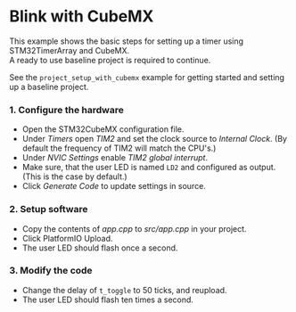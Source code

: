 # Blink with CubeMX
This example shows the basic steps for setting up a timer using STM32TimerArray and CubeMX.\
A ready to use baseline project is required to continue.

See the `project_setup_with_cubemx` example for getting started and setting up a baseline project.

### 1. Configure the hardware
- Open the STM32CubeMX configuration file.
- Under *Timers* open *TIM2* and set the clock source to *Internal Clock*. (By default the frequency of TIM2 will match the CPU's.)
- Under *NVIC Settings* enable *TIM2 global interrupt*.
- Make sure, that the user LED is named `LD2` and configured as output. (This is the case by default.)
- Click *Generate Code* to update settings in source.

### 2. Setup software
- Copy the contents of *app.cpp* to *src/app.cpp* in your project.
- Click PlatformIO Upload.
- The user LED should flash once a second.

### 3. Modify the code
- Change the delay of `t_toggle` to 50 ticks, and reupload.
- The user LED should flash ten times a second.
